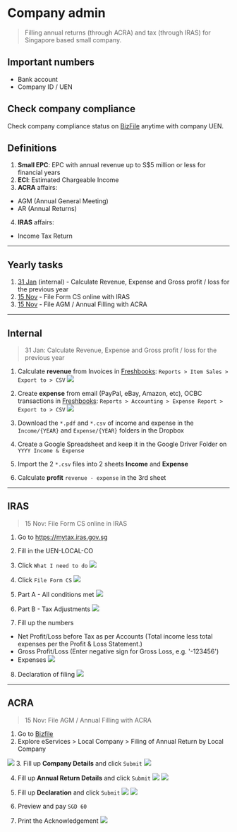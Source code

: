 # Company admin

> Filling annual returns (through ACRA) and tax (through IRAS) for Singapore based small company.

## Important numbers

- Bank account
- Company ID / UEN

## Check company compliance

Check company compliance status on [BizFile](http://www.bizfile.gov.sg) anytime with company UEN.

## Definitions

1. **Small EPC**: EPC with annual revenue up to S$5 million or less for financial years
2. **ECI**: Estimated Chargeable Income
3. **ACRA** affairs:
  - AGM (Annual General Meeting)
  - AR (Annual Returns)
4. **IRAS** affairs:
  - Income Tax Return

---

## Yearly tasks

1. [31 Jan](https://github.com/sayanee/company-admin#internal) (internal) - Calculate Revenue, Expense and Gross profit / loss for the previous year
2. [15 Nov](https://github.com/sayanee/company-admin#iras) - File Form CS online with IRAS
3. [15 Nov](https://github.com/sayanee/company-admin#acra) - File AGM / Annual Filling with ACRA

---

## Internal

> 31 Jan: Calculate Revenue, Expense and Gross profit / loss for the previous year

1. Calculate **revenue** from Invoices in [Freshbooks](https://freshbooks.com): `Reports > Item Sales > Export to > CSV`
  ![](img/revenue.png)

2. Create **expense** from email (PayPal, eBay, Amazon, etc), OCBC transactions in [Freshbooks](https://crayonio.freshbooks.com): `Reports > Accounting > Expense Report > Export to > CSV`
  ![](img/expense.png)

3. Download the `*.pdf` and `*.csv` of income and expense in the `Income/{YEAR}` and `Expense/{YEAR}` folders in the Dropbox
4. Create a Google Spreadsheet and keep it in the Google Driver Folder on `YYYY Income & Expense`
5. Import the 2 `*.csv` files into 2 sheets **Income** and **Expense**
6. Calculate **profit** `revenue - expense` in the 3rd sheet

---

## IRAS

> 15 Nov: File Form CS online in IRAS

1. Go to <https://mytax.iras.gov.sg>
2. Fill in the UEN-LOCAL-CO
3. Click `What I need to do`
  ![](img/p1.png)

4. Click `File Form CS`
  ![](img/p2.png)

5. Part A - All conditions met
  ![](img/p3.png)

6. Part B - Tax Adjustments
  ![](img/p4.png)

7. Fill up the numbers
  - Net Profit/Loss before Tax as per Accounts (Total income less total expenses per the Profit & Loss Statement.)
  - Gross Profit/Loss
    (Enter negative sign for Gross Loss, e.g. '-123456')
  - Expenses
    ![](img/p5.png)

8. Declaration of filing
  ![](img/p6.png)

---

## ACRA

> 15 Nov: File AGM / Annual Filling with ACRA

1. Go to [Bizfile](http://www.bizfile.gov.sg/)
2. Explore eServices > Local Company > Filing of Annual Return by Local Company

  ![](img/step1.jpg)
3. Fill up **Company Details** and click `Submit`
  ![](img/step2.png)

4. Fill up **Annual Return Details** and click `Submit`
  ![](img/step3.png)
  ![](img/step4.png)

5. Fill up **Declaration** and click `Submit`
  ![](img/step5.png)
  ![](img/step5a.png)

6. Preview and pay `SGD 60`
7. Print the Acknowledgement
  ![](img/step6.png)
